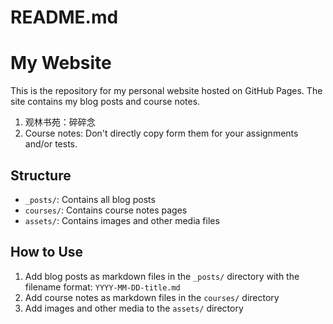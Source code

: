 # README.md
# My Website

This is the repository for my personal website hosted on GitHub Pages. The site contains my blog posts and course notes.
1. 观林书苑：碎碎念
2. Course notes: Don't directly copy form them for your assignments and/or tests.

## Structure
- `_posts/`: Contains all blog posts
- `courses/`: Contains course notes pages
- `assets/`: Contains images and other media files

## How to Use
1. Add blog posts as markdown files in the `_posts/` directory with the filename format: `YYYY-MM-DD-title.md`
2. Add course notes as markdown files in the `courses/` directory
3. Add images and other media to the `assets/` directory
